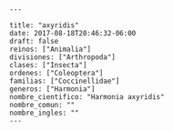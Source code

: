 
      ---

      title: "axyridis"
      date: 2017-08-18T20:46:32-06:00
      draft: false
      reinos: ["Animalia"]
      divisiones: ["Arthropoda"]
      clases: ["Insecta"]
      ordenes: ["Coleoptera"]
      familias: ["Coccinellidae"]
      generos: ["Harmonia"]
      nombre_cientifico: "Harmonia axyridis"
      nombre_comun: ""
      nombre_ingles: ""
      ---

      